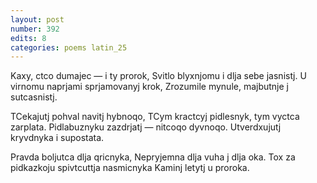 ```yaml
---
layout: post
number: 392
edits: 8
categories: poems latin_25
---
```


Kaxy, ctco dumajec — i ty prorok,
Svitlo blyxnjomu i dlja sebe jasnistj.
U virnomu naprjami sprjamovanyj krok,
Zrozumile mynule, majbutnje j sutcasnistj.

TCekajutj pohval navitj hybnoqo,
TCym kractcyj pidlesnyk, tym vyctca zarplata.
Pidlabuznyku zazdrjatj — nitcoqo dyvnoqo.
Utverdxujutj kryvdnyka i supostata.

Pravda boljutca dlja qricnyka,
Nepryjemna dlja vuha j dlja oka.
Tox za pidkazkoju spivtcuttja nasmicnyka
Kaminj letytj u proroka.
